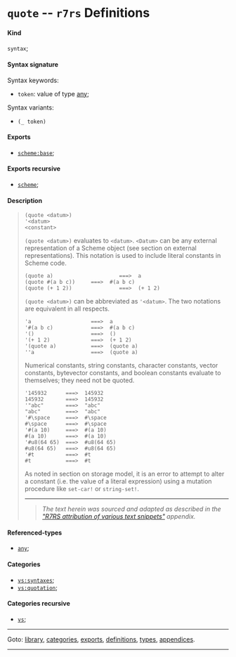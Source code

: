 

<a id='definition__r7rs__quote'></a>

# `quote` -- `r7rs` Definitions


<a id='definition__r7rs__quote__kind'></a>

#### Kind

`syntax`;


<a id='definition__r7rs__quote__syntax-signature'></a>

#### Syntax signature

Syntax keywords:
 * `token`: value of type [any](../../r7rs/types/any.md#type__r7rs__any);

Syntax variants:
 * `(_ token)`


<a id='definition__r7rs__quote__exports'></a>

#### Exports

 * [`scheme:base`](../../r7rs/exports/scheme_3a_base.md#export__r7rs__scheme_3a_base);


<a id='definition__r7rs__quote__exports-recursive'></a>

#### Exports recursive

 * [`scheme`](../../r7rs/exports/scheme.md#export__r7rs__scheme);


<a id='definition__r7rs__quote__description'></a>

#### Description

> ````
> (quote <datum>)
> '<datum>
> <constant>
> ````
> 
> 
> `(quote <datum>)` evaluates to `<datum>`.
> `<Datum>`
> can be any external representation of a Scheme object (see
> section on external representations).  This notation is used to include literal
> constants in Scheme code.
> 
> ````
> (quote a)                     ===>  a
> (quote #(a b c))     ===>  #(a b c)
> (quote (+ 1 2))               ===>  (+ 1 2)
> ````
> 
> `(quote <datum>)` can be abbreviated as
> `'<datum>`.  The two notations are equivalent in all
> respects.
> 
> ````
> 'a                   ===>  a
> '#(a b c)            ===>  #(a b c)
> '()                  ===>  ()
> '(+ 1 2)             ===>  (+ 1 2)
> '(quote a)           ===>  (quote a)
> ''a                  ===>  (quote a)
> ````
> 
> Numerical constants, string constants, character constants, vector
> constants, bytevector constants, and boolean constants evaluate to
> themselves; they need not be quoted.
> 
> ````
> '145932      ===>  145932
> 145932       ===>  145932
> '"abc"       ===>  "abc"
> "abc"        ===>  "abc"
> '#\space     ===>  #\space
> #\space      ===>  #\space
> '#(a 10)     ===>  #(a 10)
> #(a 10)      ===>  #(a 10)
> '#u8(64 65)  ===>  #u8(64 65)
> #u8(64 65)   ===>  #u8(64 65)
> '#t          ===>  #t
> #t           ===>  #t
> ````
> 
> As noted in section on storage model, it is an error to attempt to alter a constant
> (i.e. the value of a literal expression) using a mutation procedure like
> `set-car!` or `string-set!`.
> 
> 
> ----
> > *The text herein was sourced and adapted as described in the ["R7RS attribution of various text snippets"](../../r7rs/appendices/attribution.md#appendix__r7rs__attribution) appendix.*


<a id='definition__r7rs__quote__referenced-types'></a>

#### Referenced-types

 * [`any`](../../r7rs/types/any.md#type__r7rs__any);


<a id='definition__r7rs__quote__categories'></a>

#### Categories

 * [`vs:syntaxes`](../../r7rs/categories/vs_3a_syntaxes.md#category__r7rs__vs_3a_syntaxes);
 * [`vs:quotation`](../../r7rs/categories/vs_3a_quotation.md#category__r7rs__vs_3a_quotation);


<a id='definition__r7rs__quote__categories-recursive'></a>

#### Categories recursive

 * [`vs`](../../r7rs/categories/vs.md#category__r7rs__vs);

----

Goto: [library](../../r7rs/_index.md#library__r7rs), [categories](../../r7rs/categories/_index.md#toc__r7rs__categories), [exports](../../r7rs/exports/_index.md#toc__r7rs__exports), [definitions](../../r7rs/definitions/_index.md#toc__r7rs__definitions), [types](../../r7rs/types/_index.md#toc__r7rs__types), [appendices](../../r7rs/appendices/_index.md#toc__r7rs__appendices).

----


